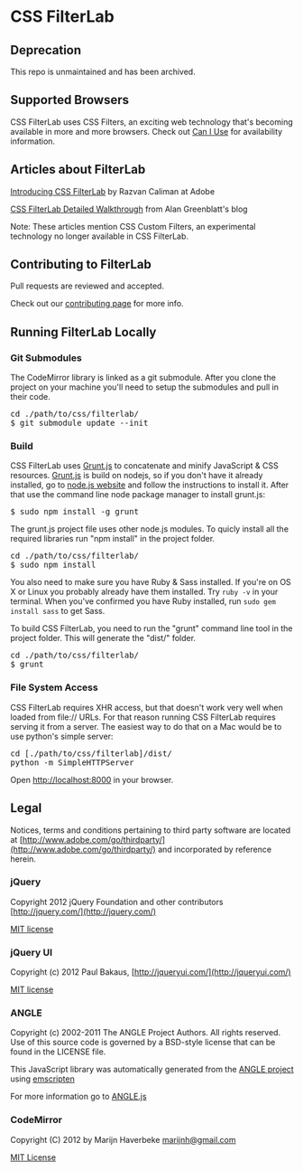 CSS FilterLab
=====

Deprecation
-----

This repo is unmaintained and has been archived. 

Supported Browsers
-----

CSS FilterLab uses CSS Filters, an exciting web technology that's becoming available in more and more browsers.
Check out [Can I Use](http://caniuse.com/css-filters) for availability information.

Articles about FilterLab
-----

[Introducing CSS FilterLab](http://www.adobe.com/devnet/html5/articles/css-filterlab.html) by Razvan Caliman at Adobe

[CSS FilterLab Detailed Walkthrough](http://blattchat.com/2012/10/02/css-filterlab/) from Alan Greenblatt's blog

Note: These articles mention CSS Custom Filters, an experimental technology no longer available in CSS FilterLab.

Contributing to FilterLab
-----
Pull requests are reviewed and accepted.

Check out our [contributing page](CONTRIBUTING.md) for more info.

Running FilterLab Locally
-----

### Git Submodules

The CodeMirror library is linked as a git submodule.
After you clone the project on your machine you'll need to setup the submodules and pull in their code.

<pre>
cd ./path/to/css/filterlab/
$ git submodule update --init
</pre>

### Build

CSS FilterLab uses [Grunt.js](http://gruntjs.com/) to concatenate and minify JavaScript & CSS resources. [Grunt.js](http://gruntjs.com/) is build on nodejs, so if you don't have it already installed, go to [node.js website](http://nodejs.org/) and follow the instructions to install it. After that use the command line node package manager to install grunt.js:

<pre>
$ sudo npm install -g grunt
</pre>

The grunt.js project file uses other node.js modules. To quicly install all the required libraries run "npm install" in the project folder.

<pre>
cd ./path/to/css/filterlab/
$ sudo npm install
</pre>

You also need to make sure you have Ruby & Sass installed.  If you're on OS X or Linux you probably already have them installed.  Try <code>ruby -v</code> in your terminal.  When you've confirmed you have Ruby installed, run <code>sudo gem install sass</code> to get Sass.

To build CSS FilterLab, you need to run the "grunt" command line tool in the project folder. This will generate the "dist/" folder.

<pre>
cd ./path/to/css/filterlab/
$ grunt
</pre>

### File System Access

CSS FilterLab requires XHR access, but that doesn't work very well when loaded from file:// URLs. For that reason running CSS FilterLab requires serving it from a server. The easiest way to do that on a Mac would be to use python's simple server:

<pre>
cd [./path/to/css/filterlab]/dist/
python -m SimpleHTTPServer
</pre>

Open [http://localhost:8000](http://localhost:8000) in your browser.

Legal
----

Notices, terms and conditions pertaining to third party software are located at [http://www.adobe.com/go/thirdparty/](http://www.adobe.com/go/thirdparty/) and incorporated by reference herein.

### jQuery

Copyright 2012 jQuery Foundation and other contributors [http://jquery.com/](http://jquery.com/)

[MIT license](https://github.com/jquery/jquery/blob/master/MIT-LICENSE.txt)

### jQuery UI

Copyright (c) 2012 Paul Bakaus, [http://jqueryui.com/](http://jqueryui.com/)

[MIT license](http://jquery-ui.googlecode.com/svn/tags/latest/MIT-LICENSE.txt)

### ANGLE

Copyright (c) 2002-2011 The ANGLE Project Authors. All rights reserved.
Use of this source code is governed by a BSD-style license that can be
found in the LICENSE file.

This JavaScript library was automatically generated from the [ANGLE project](http://code.google.com/p/angleproject/) 
using [emscripten](https://github.com/kripken/emscripten)
 
For more information go to [ANGLE.js](https://github.com/adobe/angle.js)

### CodeMirror

Copyright (C) 2012 by Marijn Haverbeke <marijnh@gmail.com>

[MIT License](http://codemirror.net/LICENSE)
